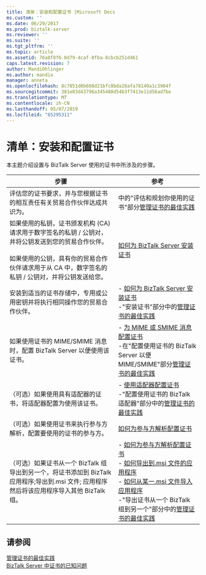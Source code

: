 ```yaml
---
title: 清单：安装和配置证书 |Microsoft Docs
ms.custom: ''
ms.date: 06/29/2017
ms.prod: biztalk-server
ms.reviewer: ''
ms.suite: ''
ms.tgt_pltfrm: ''
ms.topic: article
ms.assetid: 76a8f8f6-8d79-4caf-8fba-8cbcb251d461
caps.latest.revision: 7
author: MandiOhlinger
ms.author: mandia
manager: anneta
ms.openlocfilehash: 8c7851d0b688d21bfc8bda28afa78149a1c3904f
ms.sourcegitcommit: 381e83d43796a345488d54b3f7413e11d56ad7be
ms.translationtype: MT
ms.contentlocale: zh-CN
ms.lasthandoff: 05/07/2019
ms.locfileid: "65295311"
---
```

# <a name="checklist-installing-and-configuring-certificates"></a>清单：安装和配置证书
本主题介绍设置与 BizTalk Server 使用的证书中所涉及的步骤。  
  
|步骤|参考|  
|-----------|---------------|  
|评估您的证书要求，并与您根据证书的相互责任有关贸易合作伙伴达成共识为。|中的"评估和规划你使用的证书"部分[管理证书的最佳实践](~/technical-guides/best-practices-for-managing-certificates2.md)|  
|如果使用的私钥，证书颁发机构 (CA) 请求用于数字签名的私钥 / 公钥对，并将公钥发送到您的贸易合作伙伴。<br /><br /> 如果使用的公钥，具有你的贸易合作伙伴请求用于从 CA 中，数字签名的私钥 / 公钥对，并将公钥发送给您。|[如何为 BizTalk Server 安装证书](~/technical-guides/how-to-install-certificates-for-biztalk-server.md)|  
|安装到适当的证书存储中，专用或公用密钥并将执行相同操作您的贸易合作伙伴。|-   [如何为 BizTalk Server 安装证书](~/technical-guides/how-to-install-certificates-for-biztalk-server.md)<br />-"安装证书"部分中的[管理证书的最佳实践](~/technical-guides/best-practices-for-managing-certificates2.md)|  
|如果使用证书的 MIME/SMIME 消息时，配置 BizTalk Server 以便使用该证书。|-   [为 MIME 或 SMIME 消息配置证书](../technical-guides/configuring-certificates-for-mime-or-smime-messages.md)<br />-在"配置使用证书的 BizTalk Server 以便 MIME/SMIME"部分[管理证书的最佳实践](~/technical-guides/best-practices-for-managing-certificates2.md)|  
|（可选）如果使用具有适配器的证书，将适配器配置为使用该证书。|-   [使用适配器配置证书](~/technical-guides/configuring-certificates-with-adapters.md)<br />-"配置使用证书的 BizTalk 适配器"部分中的[管理证书的最佳实践](~/technical-guides/best-practices-for-managing-certificates2.md)|  
|（可选）如果使用证书来执行参与方解析，配置要使用的证书的参与方。|[如何为参与方解析配置证书](~/technical-guides/how-to-configure-certificates-for-party-resolution.md)|  
|（可选）如果证书从一个 BizTalk 组导出到另一个，将证书添加到 BizTalk 应用程序;导出到.msi 文件; 应用程序然后将该应用程序导入其他 BizTalk 组。|-   [如何为参与方解析配置证书](~/technical-guides/how-to-configure-certificates-for-party-resolution.md)<br />-   [如何导出到.msi 文件的应用程序](~/technical-guides/how-to-export-an-application-to-an-msi-file.md)<br />-   [如何从某一.msi 文件导入应用程序](~/technical-guides/how-to-import-an-application-from-an-msi-file.md)<br />-"导出证书从一个 BizTalk 组到另一个"部分中的[管理证书的最佳实践](~/technical-guides/best-practices-for-managing-certificates2.md)|  
  
## <a name="see-also"></a>请参阅  
 [管理证书的最佳实践](~/technical-guides/best-practices-for-managing-certificates2.md)   
 [BizTalk Server 中证书的已知问题](~/technical-guides/known-issues-with-certificates-in-biztalk-server.md)